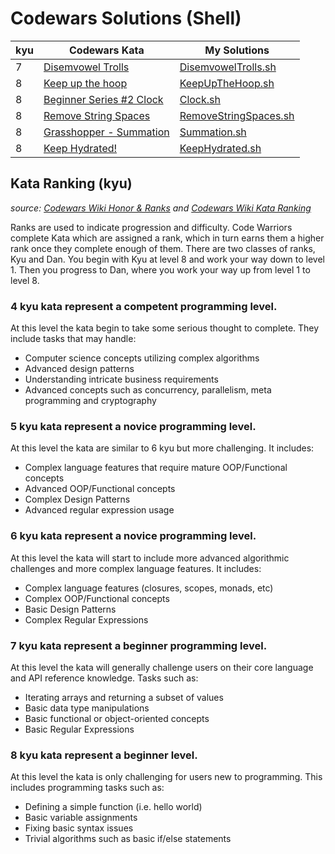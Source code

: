 # Codewars Solutions (Shell)
| kyu | Codewars Kata | My Solutions |
| --- | --- | --- |
| 7 | [Disemvowel Trolls](https://www.codewars.com/kata/52fba66badcd10859f00097e) | [DisemvowelTrolls.sh](https://github.com/Jack-2077/Codewars-solutions-Shell/blob/main/7-kyu/DisemvowelTrolls.sh) |
| 8 | [Keep up the hoop](https://www.codewars.com/kata/55cb632c1a5d7b3ad0000145) | [KeepUpTheHoop.sh](https://github.com/Jack-2077/Codewars-solutions-Shell/blob/main/8%20kyu/KeepUpTheHoop.sh) |
| 8 | [Beginner Series #2 Clock](https://www.codewars.com/kata/55f9bca8ecaa9eac7100004a) | [Clock.sh](https://github.com/Jack-2077/Codewars-solutions-Shell/blob/main/8-kyu/Clock.sh) |
| 8 | [Remove String Spaces](https://www.codewars.com/kata/57eae20f5500ad98e50002c5) | [RemoveStringSpaces.sh](https://github.com/Jack-2077/Codewars-solutions-Shell/blob/main/8-kyu/RemoveStringSpaces.sh) |
| 8 | [Grasshopper - Summation](https://www.codewars.com/kata/55d24f55d7dd296eb9000030) | [Summation.sh](https://github.com/Jack-2077/Codewars-solutions-Shell/blob/main/8-kyu/Summation.sh) |
| 8 | [Keep Hydrated!](https://www.codewars.com/kata/582cb0224e56e068d800003c) | [KeepHydrated.sh](https://github.com/Jack-2077/Codewars-solutions-Shell/blob/main/8-kyu/KeepHydrated.sh) |

## Kata Ranking (kyu)
*source: [Codewars Wiki Honor & Ranks](https://github.com/Codewars/codewars.com/wiki/Honor-&-Ranks) and [Codewars Wiki Kata Ranking](https://github.com/Codewars/codewars.com/wiki/Kata-Ranking)*

Ranks are used to indicate progression and difficulty. Code Warriors complete Kata which are assigned a rank, which in turn earns them a higher rank once they complete enough of them. There are two classes of ranks, Kyu and Dan. You begin with Kyu at level 8 and work your way down to level 1. Then you progress to Dan, where you work your way up from level 1 to level 8.

<!--
### **1 kyu** kata represent a proficient programming level.

At this level kata are similar to 2 kyu but more challenging. They may include concepts such as:
* Advanced AI/machine learning algorithms
* Complex interpreters and compilers
* Complex Mini-programs with multiple feature requirements (such as a complete markdown parser)
-->
<!--
### **2 kyu** kata represent a proficient programming level.

At this level kata require a mature understanding of complex programming concepts - concepts such as:
* Complex AI/machine learning algorithms
* Reverse engineering techniques
* Basic interpreters and compilers
* Basic mini-programs with multiple feature requirements (such as a basic markdown parser)
-->
<!--
### **3 kyu** kata represent a competent programming level.

At this level the kata are similar to 4 kyu but are more challenging. They include tasks that may handle:
* Computer science concepts utilizing advanced algorithms
* Ability to implement advanced requirements in a scalable fashion
* Basic AI/machine learning algorithms
* Detailed usage of advanced concepts such as concurrency, parallelism and cryptography
-->
### **4 kyu** kata represent a competent programming level.

At this level the kata begin to take some serious thought to complete. They include tasks that may handle:
* Computer science concepts utilizing complex algorithms
* Advanced design patterns
* Understanding intricate business requirements
* Advanced concepts such as concurrency, parallelism, meta programming and cryptography

### **5 kyu** kata represent a novice programming level.

At this level the kata are similar to 6 kyu but more challenging. It includes:
* Complex language features that require mature OOP/Functional concepts
* Advanced OOP/Functional concepts
* Complex Design Patterns
* Advanced regular expression usage

### **6 kyu** kata represent a novice programming level.

At this level the kata will start to include more advanced algorithmic challenges and more complex language features. It includes:
* Complex language features (closures, scopes, monads, etc)
* Complex OOP/Functional concepts
* Basic Design Patterns
* Complex Regular Expressions

### **7 kyu** kata represent a beginner programming level.

At this level the kata will generally challenge users on their core language and API reference knowledge. Tasks such as:
* Iterating arrays and returning a subset of values
* Basic data type manipulations
* Basic functional or object-oriented concepts
* Basic Regular Expressions

### **8 kyu** kata represent a beginner level.

At this level the kata is only challenging for users new to programming. This includes programming tasks such as:
* Defining a simple function (i.e. hello world)
* Basic variable assignments
* Fixing basic syntax issues
* Trivial algorithms such as basic if/else statements
